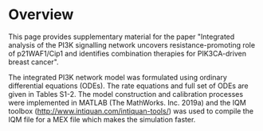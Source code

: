 # Overview

This page provides supplementary material for the paper "Integrated analysis of the PI3K signalling network uncovers resistance-promoting role of p21WAF1/Cip1 and identifies combination therapies for PIK3CA-driven breast cancer".

The integrated PI3K network model was formulated using ordinary differential equations (ODEs). The rate equations and full set of ODEs are given in Tables S1-2. The model construction and calibration processes were implemented in MATLAB (The MathWorks. Inc. 2019a) and the IQM toolbox (http://www.intiquan.com/intiquan-tools/) was used to compile the IQM file for a MEX file which makes the simulation faster. 
